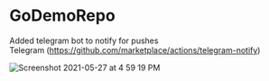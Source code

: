 # GoDemoRepo

Added telegram bot to notify for pushes
<br>Telegram (https://github.com/marketplace/actions/telegram-notify)</br>

![Screenshot 2021-05-27 at 4 59 19 PM](https://user-images.githubusercontent.com/41190346/119797731-143db300-bf0d-11eb-968e-d3904a763ece.png)

